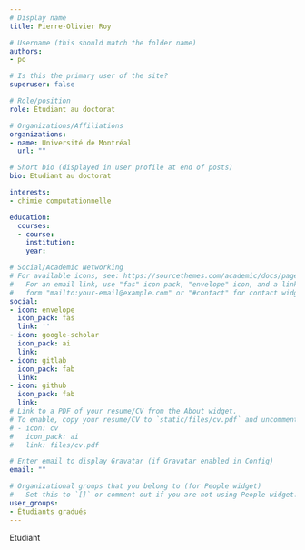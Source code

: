 ```yaml
---
# Display name
title: Pierre-Olivier Roy

# Username (this should match the folder name)
authors:
- po

# Is this the primary user of the site?
superuser: false

# Role/position
role: Étudiant au doctorat

# Organizations/Affiliations
organizations:
- name: Université de Montréal
  url: ""

# Short bio (displayed in user profile at end of posts)
bio: Etudiant au doctorat

interests:
- chimie computationnelle

education:
  courses:
  - course:
    institution: 
    year: 

# Social/Academic Networking
# For available icons, see: https://sourcethemes.com/academic/docs/page-builder/#icons
#   For an email link, use "fas" icon pack, "envelope" icon, and a link in the
#   form "mailto:your-email@example.com" or "#contact" for contact widget.
social:
- icon: envelope
  icon_pack: fas
  link: ''
- icon: google-scholar
  icon_pack: ai
  link: 
- icon: gitlab
  icon_pack: fab
  link: 
- icon: github
  icon_pack: fab
  link: 
# Link to a PDF of your resume/CV from the About widget.
# To enable, copy your resume/CV to `static/files/cv.pdf` and uncomment the lines below.
# - icon: cv
#   icon_pack: ai
#   link: files/cv.pdf

# Enter email to display Gravatar (if Gravatar enabled in Config)
email: ""

# Organizational groups that you belong to (for People widget)
#   Set this to `[]` or comment out if you are not using People widget.
user_groups:
- Étudiants gradués
---
```


Etudiant